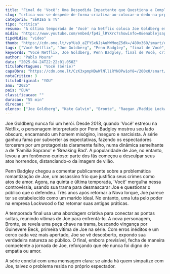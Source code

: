 ```yaml
---
title: "Final de 'Você': Uma Despedida Impactante que Questiona a Complacência do Espectador"
slug: "crtica-voc-se-despede-de-forma-criativa-ao-colocar-o-dedo-na-prpria-ferida"
categoria: "SÉRIES E TV"
tipo: "critica"
resumo: "A última temporada de 'Você' na Netflix coloca Joe Goldberg em xeque, desafiando as percepções do público com uma narrativa envolvente e crítica."
midia: "https://www.youtube.com/embed/fp4i_lRYXrc?showinfo=0&enablejsapi=1"
tipoMidia: "video"
thumb: "https://cdn.ome.lt/vpYUa9_aZFYSxNJsAuhWMoqZ5dk=/480x360/smart/extras/conteudos/Design_sem_nome_11_nDovX5q.jpg"
tags: ["Você Netflix", "Joe Goldberg", "Penn Badgley", "final de Você", "crítica de série", "séries Netflix", "despedida de série"]
keywords: "Você Netflix, Joe Goldberg, Penn Badgley, final de Você, crítica de série, séries Netflix, despedida de série"
author: "Pablo Moura"
data: "2025-04-24T22:22:01.050Z"
tituloPortugues: "Você (Série)"
capaObra: "https://cdn.ome.lt/CzK3xpmpNDwWlNlliRYNOPw1oY8=/200x0/smart/extras/capas/Captura_de_tela_2025-04-24_182343.png"
notaCritico: 3
tituloOriginal: "YOU"
ano: "2025"
pais: "EUA"
classificacao: ""
duracao: "55 min"
direcao: ""
elenco: ["Joe Goldberg", "Kate Galvin", "Bronte", "Raegan /Maddie Lockwood"]
---
```


Joe Goldberg nunca foi um herói. Desde 2018, quando 'Você' estreou na Netflix, o personagem interpretado por Penn Badgley mostrou seu lado obscuro, encarnando um homem misógino, inseguro e narcisista. A série ganhou fama por subverter as expectativas, fazendo os espectadores torcerem por um protagonista claramente falho, numa dinâmica semelhante a de 'Família Soprano' e 'Breaking Bad'. A popularidade de Joe, no entanto, levou a um fenômeno curioso: parte dos fãs começou a desculpar seus atos horrendos, distanciando-o da imagem de vilão.

Penn Badgley chegou a comentar publicamente sobre a problemática romantização de Joe, um assassino frio que justifica seus crimes como atos de amor. Agora, na quinta e última temporada, 'Você' mergulha nessa controvérsia, usando sua trama para desmascarar Joe e questionar o público que o defendeu. Três anos após retornar a Nova Iorque, Joe parece ter se estabelecido como um marido ideal. No entanto, uma luta pelo poder na empresa Lockwood o faz retomar suas antigas práticas.

A temporada final usa uma abordagem criativa para conectar as pontas soltas, reunindo vítimas de Joe para enfrentá-lo. A nova personagem, Bronte, se revela uma peça chave na trama, buscando vingança por Guinevere Beck, primeira vítima de Joe na série. Com erros inéditos e um cerco cada vez mais apertado, Joe se vê descoberto, expondo sua verdadeira natureza ao público. O final, embora previsível, fecha de maneira competente a jornada de Joe, reforçando que ele nunca foi digno de empatia ou amor.

A série conclui com uma mensagem clara: se ainda há quem simpatize com Joe, talvez o problema resida no próprio espectador.
